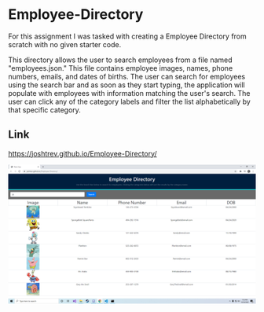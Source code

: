 # Employee-Directory

For this assignment I was tasked with creating a Employee Directory from scratch with no given starter code.

This directory allows the user to search employees from a file named "employees.json." This file contains employee images, names, phone numbers, emails, and dates of births. The user can search for employees using the search bar and as soon as they start typing, the application will populate with employees with information matching the user's search. The user can click any of the category labels and filter the list alphabetically by that specific category.

## Link

https://joshtrev.github.io/Employee-Directory/

![Image of Application](\public\assets\img\EmployeeDirectory.png)